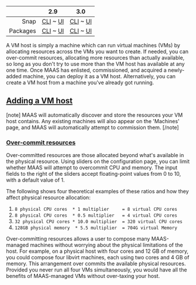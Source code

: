 ||2.9|3.0|
|-----:|:-----:|:-----:|
Snap|[CLI](/t/adding-a-vm-host-snap-2-9-cli/2290) ~ [UI](/t/adding-a-vm-host-snap-2-9-ui/2291)|[CLI](/t/adding-a-vm-host-snap-3-0-cli/3817) ~ [UI](/t/adding-a-vm-host-snap-3-0-ui/3818)|
Packages|[CLI](/t/adding-a-vm-host-deb-2-9-cli/2296) ~ [UI](/t/adding-a-vm-host-deb-2-9-ui/2297)|[CLI](/t/adding-a-vm-host-deb-3-0-cli/3819) ~ [UI](/t/adding-a-vm-host-deb-3-0-ui/3820)|

A VM host is simply a machine which can run virtual machines (VMs) by allocating  resources across the VMs you want to create.  If needed, you can over-commit resources, allocating more resources than actually available, so long as you don't try to use more than the VM host has available at any one time. Once MAAS has enlisted, commissioned, and acquired a newly-added machine, you can deploy it as a VM host.  Alternatively, you can create a VM host from a machine you've already got running.

<!-- deb-2-9-cli
[note type="caution" status="Warning"]
You **must** [configure your network](/t/vm-host-networking/3220) to support a VM host before following the procedures in this section.  You will also want to make sure that you have [set up SSH](/t/vm-host-networking/3220#heading--set-up-ssh) (if needed) before you follow any procedures in this section. 
[/note]

#### Eight questions you may have:

1. [How do I configure networking for VM hosts?](/t/vm-host-networking/3220)
2. [How do I set up SSH when manually adding a VM host?](/t/vm-host-networking/3220#heading--set-up-ssh)
3. [How do I add a VM host?](#heading--adding-a-vm-host)
4.  [How do I configure a VM host after I've added it?](#heading--configuration)
5. [How do I over-commit resources on a host?](#heading--overcommit-resources)
6. [How do I add a VM host using MAAS versions below 2.5?](https://old-docs.maas.io/2.5/en/manage-kvm-add-host)
7. [How can I list resources of all VM hosts?](#heading--list-resources-of-all-vm-hosts)
8. [How can I list resources of a VM host?](#heading--list-resources-of-a-vm-host)
9. [How can I update a VM host's configuration?](#heading--update-vm-host-configuration)
10. [How can I list a VM host's connection parameters?](#heading--list-vm-host-connection-parameters)
 deb-2-9-cli -->

<!-- deb-3-0-ui
[note type="caution" status="Warning"]
You **must** [configure your network](/t/vm-host-networking/4168) to support a VM host before following the procedures in this section.  You will also want to make sure that you have [set up SSH](/t/vm-host-networking/4168#heading--set-up-ssh) (if needed) before you follow any procedures in this section. 
[/note]

#### Seven questions you may have:

1. [How do I configure networking for VM hosts?](/t/vm-host-networking/4168)
2. [How do I set up SSH when manually adding a VM host?](/t/vm-host-networking/4168#heading--set-up-ssh)
3. [How do I add a VM host?](#heading--adding-a-vm-host)
4. [How can I view a summary of my VM host project?(#heading--vm-host-project-summary)
5. [How can I view resource details for my VM host?(#heading--vm-host-resource-details)
6. [How do I change VM host settings after I've added it?](#heading--configuration)
7. [How do I over-commit resources on a host?](#heading--overcommit-resources)
8. [How do I add a VM host using MAAS versions below 2.5?](https://old-docs.maas.io/2.5/en/manage-kvm-add-host)
 deb-3-0-ui -->

<!-- deb-3-0-cli
[note type="caution" status="Warning"]
You **must** [configure your network](/t/vm-host-networking/4167) to support a VM host before following the procedures in this section.  You will also want to make sure that you have [set up SSH](/t/vm-host-networking/4167#heading--set-up-ssh) (if needed) before you follow any procedures in this section. 
[/note]

#### Eight questions you may have:

1. [How do I configure networking for VM hosts?](/t/vm-host-networking/4167)
2. [How do I set up SSH when manually adding a VM host?](/t/vm-host-networking/4167#heading--set-up-ssh)
3. [How do I add a VM host?](#heading--adding-a-vm-host)
4.  [How do I configure a VM host after I've added it?](#heading--configuration)
5. [How do I over-commit resources on a host?](#heading--overcommit-resources)
6. [How do I add a VM host using MAAS versions below 2.5?](https://old-docs.maas.io/2.5/en/manage-kvm-add-host)
7. [How can I list resources of all VM hosts?](#heading--list-resources-of-all-vm-hosts)
8. [How can I list resources of a VM host?](#heading--list-resources-of-a-vm-host)
9. [How can I update a VM host's configuration?](#heading--update-vm-host-configuration)
10. [How can I list a VM host's connection parameters?](#heading--list-vm-host-connection-parameters)
deb-3-0-cli -->

<!-- deb-2-9-ui
[note type="caution" status="Warning"]
You **must** [configure your network](/t/vm-host-networking/3221) to support a VM host before following the procedures in this section.  You will also want to make sure that you have [set up SSH](/t/vm-host-networking/3221#heading--set-up-ssh) (if needed) before you follow any procedures in this section. 
[/note]

#### Six questions you may have:

1. [How do I configure networking for VM hosts?](/t/vm-host-networking/3221)
2. [How do I set up SSH when manually adding a VM host?](/t/vm-host-networking/3221#heading--set-up-ssh)
3. [How do I add a VM host?](#heading--adding-a-vm-host)
4.  [How do I configure a VM host after I've added it?](#heading--configuration)
5. [How do I over-commit resources on a host?](#heading--overcommit-resources)
6. [How do I add a VM host using MAAS versions below 2.5?](https://old-docs.maas.io/2.5/en/manage-kvm-add-host)
 deb-2-9-ui -->

<!-- snap-2-9-cli
[note type="caution" status="Warning"]
You **must** [configure your network](/t/vm-host-networking/3214) to support a VM host before following the procedures in this section.  You will also want to make sure that you have [set up SSH](/t/vm-host-networking/3214#heading--set-up-ssh) (if needed) before you follow any procedures in this section. 
[/note]

#### Eight questions you may have:

1. [How do I configure networking for VM hosts?](/t/vm-host-networking/3214)
2. [How do I set up SSH when manually adding a VM host?](/t/vm-host-networking/3214#heading--set-up-ssh)
3. [How do I add a VM host?](#heading--adding-a-vm-host)
4.  [How do I configure a VM host after I've added it?](#heading--configuration)
5. [How do I over-commit resources on a host?](#heading--overcommit-resources)
6. [How do I add a VM host using MAAS versions below 2.5?](https://old-docs.maas.io/2.5/en/manage-kvm-add-host)
7. [How can I list resources of all VM hosts?](#heading--list-resources-of-all-vm-hosts)
8. [How can I list resources of a VM host?](#heading--list-resources-of-a-vm-host)
9. [How can I update a VM host's configuration?](#heading--update-vm-host-configuration)
10. [How can I list a VM host's connection parameters?](#heading--list-vm-host-connection-parameters)
 snap-2-9-cli -->

<!-- snap-2-9-ui
[note type="caution" status="Warning"]
You **must** [configure your network](/t/vm-host-networking/3215) to support a VM host before following the procedures in this section.  You will also want to make sure that you have [set up SSH](/t/vm-host-networking/3215#heading--set-up-ssh) (if needed) before you follow any procedures in this section. 
[/note]

#### Six questions you may have:

1. [How do I configure networking for VM hosts?](/t/vm-host-networking/3215)
2. [How do I set up SSH when manually adding a VM host?](/t/vm-host-networking/3215#heading--set-up-ssh)
3. [How do I add a VM host?](#heading--adding-a-vm-host)
4.  [How do I configure a VM host after I've added it?](#heading--configuration)
5. [How do I over-commit resources on a host?](#heading--overcommit-resources)
6. [How do I add a VM host using MAAS versions below 2.5?](https://old-docs.maas.io/2.5/en/manage-kvm-add-host)
 snap-2-9-ui -->

<!-- snap-3-0-cli
[note type="caution" status="Warning"]
You **must** [configure your network](/t/vm-host-networking/4165) to support a VM host before following the procedures in this section.  You will also want to make sure that you have [set up SSH](/t/vm-host-networking/4165#heading--set-up-ssh) (if needed) before you follow any procedures in this section. 
[/note]

#### Eight questions you may have:

1. [How do I configure networking for VM hosts?](/t/vm-host-networking/4165)
2. [How do I set up SSH when manually adding a VM host?](/t/vm-host-networking/4165#heading--set-up-ssh)
3. [How do I add a VM host?](#heading--adding-a-vm-host)
4.  [How do I configure a VM host after I've added it?](#heading--configuration)
5. [How do I over-commit resources on a host?](#heading--overcommit-resources)
6. [How do I add a VM host using MAAS versions below 2.5?](https://old-docs.maas.io/2.5/en/manage-kvm-add-host)
7. [How can I list resources of all VM hosts?](#heading--list-resources-of-all-vm-hosts)
8. [How can I list resources of a VM host?](#heading--list-resources-of-a-vm-host)
9. [How can I update a VM host's configuration?](#heading--update-vm-host-configuration)
10. [How can I list a VM host's connection parameters?](#heading--list-vm-host-connection-parameters)
 snap-3-0-cli -->

<!-- snap-3-0-ui
[note type="caution" status="Warning"]
You **must** [configure your network](/t/vm-host-networking/4166) to support a VM host before following the procedures in this section.  You will also want to make sure that you have [set up SSH](/t/vm-host-networking/4166#heading--set-up-ssh) (if needed) before you follow any procedures in this section. 
[/note]

#### Six questions you may have:

1. [How do I configure networking for VM hosts?](/t/vm-host-networking/4166)
2. [How do I set up SSH when manually adding a VM host?](/t/vm-host-networking/4166#heading--set-up-ssh)
3. [How do I add a VM host?](#heading--adding-a-vm-host)
4. [How can I view a summary of my VM host project?(#heading--vm-host-project-summary)
5. [How can I view resource details for my VM host?(#heading--vm-host-resource-details)
6. [How do I change VM host settings after I've added it?](#heading--configuration)
7. [How do I over-commit resources on a host?](#heading--overcommit-resources)
8. [How do I add a VM host using MAAS versions below 2.5?](https://old-docs.maas.io/2.5/en/manage-kvm-add-host)
 snap-3-0-ui -->

<a href="#heading--adding-a-vm-host"><h2 id="heading--adding-a-vm-host">Adding a VM host</h2></a>

<!--  deb-2-9-ui  snap-2-9-ui snap-3-0-ui deb-3-0-ui
After installing MAAS, the 'KVM' page is typically empty:

<a href="https://discourse.maas.io/uploads/default/original/2X/8/883a61d38dea2c04010bf9286f0c68700b14975c.png" target = "_blank"><img src="https://discourse.maas.io/uploads/default/original/2X/8/883a61d38dea2c04010bf9286f0c68700b14975c.png"></a>

  deb-2-9-ui  snap-2-9-ui snap-3-0-ui deb-3-0-ui -->
 
<!-- snap-3-0-ui deb-3-0-ui 
If you want to add a LXD (or [libvirt](https://ubuntu.com/server/docs/virtualization-libvirt)) KVM host to a machine which is already installed, you can do so with the 'Add KVM' button:

<a href="https://discourse.maas.io/uploads/default/original/2X/9/93fcb7aecee3eeea31f3939a884c12fe89f790ba.jpeg" target = "_blank"><img src="https://discourse.maas.io/uploads/default/original/2X/9/93fcb7aecee3eeea31f3939a884c12fe89f790ba.jpeg"></a>

Upon selecting "Authenticate" (assuming successful authentication), you will recieve a project selection screen similar to this:

<a href="https://discourse.maas.io/uploads/default/original/2X/3/346c8e29fc8d4b74507843a956865ebd254aad57.jpeg" target = "_blank"><img src="https://discourse.maas.io/uploads/default/original/2X/3/346c8e29fc8d4b74507843a956865ebd254aad57.jpeg"></a>

You must either enter a new project name (which cannot contain spaces or special characters), or you must select an existing project.  If you're not really planning on using projects, selecting the "default" project will allow you to continue working as you have in the past.
 snap-3-0-ui deb-3-0-ui -->
 
<!--  deb-2-9-ui  snap-2-9-ui 
If you want to add a [libvirt](https://ubuntu.com/server/docs/virtualization-libvirt) or LXD VM host to a machine which is already installed, you can do so with the 'Add KVM' button:

<a href="https://discourse.maas.io/uploads/default/original/1X/197ae57b89b32546cf054fff49452f9025354af8.jpeg" target = "_blank"><img src="https://discourse.maas.io/uploads/default/original/1X/197ae57b89b32546cf054fff49452f9025354af8.jpeg"></a> 

Here, 'Virsh address' typically looks like the following for libvirt:

    qemu+ssh://<vm host IP>/system

of like this for LXD (Beta):

    https://10.0.0.100:8443
  deb-2-9-ui  snap-2-9-ui -->
    
<!-- snap-3-0-cli deb-3-0-cli
To add a VM host:

``` bash
maas $PROFILE vm-host create type=$VM_HOST_TYPE power_address=$POWER_ADDRESS \
    [power_user=$USERNAME] power_pass=$PASSWORD {project=$PROJECT} \
    [zone=$ZONE] [tags=$TAG1,$TAG2,...]
```

$VM_HOST_TYPE can currently take two values: `virsh` and `lxd`.

$POWER_ADDRESS typically looks like the following for libvirt:

    qemu+ssh://<vm host IP>/system

of like this for LXD (Beta):

    https://10.0.0.100:8443

Both $USERNAME and $PASSWORD are optional for the virsh power type. $ZONE and $TAGS are optional for all VM hosts.

The `power_...` parameters will vary with power type.  See the [API reference](/docs/api#power-types) for a listing of available power types.

For example, to create a LXD VM host, enter the following:

``` bash
maas $PROFILE vm-hosts create type=lxd power_address=$LXD_BRIDGE_ADDRESS \
   power_pass=$LXD_TRUST_PASSWORD project=$PROJECT_NAME
```

Note that for LXD VM hosts, a project name is not optional.  Project names cannot contain spaces or special characters. If you enter a project name which doesn't exist, MAAS will create the LXD project for you.
 snap-3-0-cli deb-3-0-cli -->
 
<!--  deb-2-9-cli  snap-2-9-cli 
To add a VM host:

``` bash
maas $PROFILE vm-host create type=$VM_HOST_TYPE power_address=$POWER_ADDRESS \
    [power_user=$USERNAME] [power_pass=$PASSWORD] [zone=$ZONE] \
    [tags=$TAG1,$TAG2,...]
```

$VM_HOST_TYPE can currently take three values: `rsd`, `virsh`, and `lxd`.

$POWER_ADDRESS typically looks like the following for libvirt:

    qemu+ssh://<vm host IP>/system

of like this for LXD (Beta):

    https://10.0.0.100:8443

Both $USERNAME and $PASSWORD are optional for the virsh power type. $ZONE and $TAGS are optional for all VM hosts.

The `power_...` parameters will vary with power type.  See the [API reference](/docs/api#power-types) for a listing of available power types.

<h3>Some examples</h3>

For example, to create an RSD VM host, enter:

``` bash
maas $PROFILE vm-hosts create type=rsd power_address=10.3.0.1:8443 \
    power_user=admin power_pass=admin
```

To create a KVM host, enter the following:

``` bash
maas $PROFILE vm-hosts create type=virsh power_address=qemu+ssh://ubuntu@192.168.1.2/system
```
 deb-2-9-cli  snap-2-9-cli -->

[note]
MAAS will automatically discover and store the resources your VM host contains. Any existing machines will also appear on the 'Machines' page, and MAAS will automatically attempt to commission them.
[/note]

<!--  deb-2-9-ui  snap-2-9-ui

<a href="#heading--configuration"><h2 id="heading--configuration">VM host configuration</h2></a>

VM hosts have several configuration options. Modify these by selecting the 'Configuration' tab and eidting options directly.  These options include a VM host's location, password, network zone, resource pool, and memory and CPU overcommit sliders.

<a href="https://discourse.maas.io/uploads/default/original/2X/8/8b3fc96a8f1a1e4b25413a9f60388dc04dd886c9.png" target = "_blank"><img src="https://discourse.maas.io/uploads/default/original/2X/8/8b3fc96a8f1a1e4b25413a9f60388dc04dd886c9.png"></a>
  deb-2-9-ui  snap-2-9-ui -->

<!-- snap-3-0-ui deb-3-0-ui

<a href="#heading--vm-host-project-summary"><h2 id="heading--vm-host-project-summary">LXD VM host project summary</h2></a>

Each LXD VM host provides a "Project" tab that summarizes the current state of the LXD KVM:

<a href="https://discourse.maas.io/uploads/default/original/2X/e/e0cc264a17d67f9530ff8c2ef2bb9522fed0749a.png" target = "_blank"><img src="https://discourse.maas.io/uploads/default/original/2X/e/e0cc264a17d67f9530ff8c2ef2bb9522fed0749a.png"></a>

This tab identifies the project, shows its current resource state, and provides the ability to select existing VM hosts and perform specific actions on them -- as well as being able to compose new VMs on the spot.

<a href="#heading--vm-host-resource-details"><h2 id="heading--vm-host-resource-details">LXD VM host resource details</h2></a>

This tab presents a summary of the LXD VM host's resource usage:

<a href="https://discourse.maas.io/uploads/default/original/2X/d/d67cf384d6fe903274893eb50a098518d2c1295d.png" target = "_blank"><img src="https://discourse.maas.io/uploads/default/original/2X/d/d67cf384d6fe903274893eb50a098518d2c1295d.png"></a>

The only interactive option on this tab allows you to map or unmap resource usage to NUMA nodes.

<a href="#heading--configuration"><h2 id="heading--configuration">VM host settings</h2></a>

VM hosts have several settings. Modify these by selecting the 'Settings' tab and editing items directly. Options include a VM host's address, password, network zone, resource pool, and memory and CPU overcommit sliders.

<a href="https://discourse.maas.io/uploads/default/original/2X/2/253afc122d61145be656bb5c3811f9b6c6caa708.png" target = "_blank"><img src="https://discourse.maas.io/uploads/default/original/2X/2/253afc122d61145be656bb5c3811f9b6c6caa708.png"></a>
 snap-3-0-ui deb-3-0-ui -->


<!--  deb-2-9-cli  snap-2-9-cli snap-3-0-cli deb-3-0-cli 
Using the CLI, it's possible to update the configuration of a VM host.  You can change these configurable parameters with an `update` command -- but first, you'll want to know how to check the values of configurable parameters, both before and after the change.

<a href="#heading--list-vm-hosts"><h3 id="heading--list-vm-hosts">List VM-hosts</h3></a>

To begin, you can list your available KVM-hosts with the following command:

```
maas admin vm-hosts read | jq -r '(["ID, "VM-HOST","SYSID","CORES",
"USED","RAM", "USED","STORAGE", "USED"] | (., map(length*"-"))),
(.[]| [.id,.name,.host.system_id,.total.cores, .used.cores, .total.memory, .used.memory,.total.local_storage, .used.local_storage])
| @tsv' | column -t
```

<a href="#heading--list-config-params"><h3 id="heading--list-config-params">List configurable VM host parameters</h3></a>

There are just a few parameters that you can change for a VM host.  You can list these, on a per-host basis, using the following two-step procedure:

1. Run the command above to get the VM host ID (different from the System ID, see the first column in the listing).

2. Enter the following command to list configurable parameters:

```
maas admin vm-host read $ID | jq -r '(["ID","NAME","POOL","ZONE",
"CPU-O/C", "RAM-O/C", "TAGS"] | (., map(length*"-"))), (.| [.id,.name,
.pool.name, .zone.name,.cpu_over_commit_ratio, 
.memory_over_commit_ratio, .tags[]]) | @tsv' | column -t
```

where $ID is the ID (not System ID) of the VM-host.

<a href="#heading--change-vm-host-name"><h3 id="heading--change-vm-host-name">Change the VM host's name</h3></a>

You can change the VM host's name very simply, with this command:

    maas admin vm-host update $ID name=$NEW_NAME

where $ID is the VM host's ID (not System ID), and $NEW_NAME is the new name you want to assign.  You can check that the change was successful by just printing out the ID and name, like this:

```
maas admin vm-host read $ID | jq -r '(["ID","NAME"] 
| (., map(length*"-"))), (.| [.id,.name]) 
| @tsv' | column -t
```

<a href="#heading--change-vm-host-pool"><h3 id="heading--change-vm-host-pool">Change the VM host's pool</h3></a>

You can also change the VM host's pool with a simple command:

    maas admin vm-host update $ID pool=$VALID_POOL

where $ID is the VM host's ID (not System ID), and $VALID_POOL is the name of a pool that already exists.  If you mention a pool you haven't created yet, you'll get an error like this:

```
{"pool": ["Select a valid choice. That choice is not one of the available choices."]}
```

    maas admin resource-pools read | jq -r '.[] | (.name)'

If you really want to set your VM host to a new one, you just need to create a new one with this command:

    maas admin resource-pools create name=$NEW_POOL_NAME

Then double-check it with `catvmpools`, and assign your VM host to it using the earlier command. 
  deb-2-9-cli  snap-2-9-cli  snap-3-0-cli deb-3-0-cli -->

<a href="#heading--overcommit-resources"><h3 id="heading--overcommit-resources">Over-commit resources</h3></a>

Over-committed resources are those allocated beyond what's available in the physical resource. Using sliders on the configuration page, you can limit whether MAAS will attempt to overcommit CPU and memory. The input fields to the right of the sliders accept floating-point values from 0 to 10, with a default value of 1.

The following shows four theoretical examples of these ratios and how they affect physical resource allocation:

1.  `8 physical CPU cores  * 1 multiplier     = 8 virtual CPU cores`
2.  `8 physical CPU cores  * 0.5 multiplier   = 4 virtual CPU cores`
3.  `32 physical CPU cores * 10.0 multiplier  = 320 virtual CPU cores`
4.  `128GB physical memory  * 5.5 multiplier  = 704G virtual Memory`

<!--   snap-2-9-ui   deb-2-9-ui  snap-3-0-ui deb-3-0-ui 
<a href="https://discourse.maas.io/uploads/default/original/1X/27a8f21392af3d29a500e33f99e1f79c578cf29c.jpeg" target = "_blank"><img src="https://discourse.maas.io/uploads/default/original/1X/27a8f21392af3d29a500e33f99e1f79c578cf29c.jpeg"></a> 
  snap-2-9-ui   deb-2-9-ui snap-3-0-ui deb-3-0-ui  -->

Over-committing resources allows a user to compose many MAAS-managed machines without worrying about the physical limitations of the host. For example, on a physical host with four cores and 12 GB of memory, you could compose four libvirt machines, each using two cores and 4 GB of memory.  This arrangement over commits the available physical resources. Provided you never run all four VMs simultaneously, you would have all the benefits of MAAS-managed VMs without over-taxing your host.

<!-- snap-2a-7-cli    snap-2-9-cli deb-2-9-cli snap-3-0-cli deb-3-0-cli
<a href="#heading--list-resources-of-all-vm-hosts"><h2 id="heading--list-resources-of-all-vm-hosts">List resources of all VM hosts</h2></a>

``` bash
maas $PROFILE vm-hosts read
```

A portion of the sample output:

``` no-highlight
        "id": 93,
        "capabilities": [
            "composable",
            "fixed_local_storage",
            "iscsi_storage"
        ],
        "name": "civil-hermit",
```

<a href="#heading--list-resources-of-a-vm-host"><h2 id="heading--list-resources-of-a-vm-host">List resources of a VM host</h2></a>

To list an individual VM host's resources:

``` bash
maas $PROFILE vm-host read $VM_HOST_ID
```

<a href="#heading--update-vm-host-configuration"><h2 id="heading--update-vm-host-configuration">Update VM host configuration</h2></a>

Update overcommit ratios for a KVM host:

``` bash
maas $PROFILE vm-host update $VM_HOST_ID power_address=qemu+ssh://ubuntu@192.168.1.2/system \
        power_pass=example cpu_over_commit_ratio=2.5 memory_over_commit_ratio=10.0
```

Update the default storage pool used by a KVM host:

``` bash
maas $PROFILE vm-host update $VM_HOST_ID power_address=qemu+ssh://ubuntu@192.168.1.2/system \
        power_pass=example default_storage_pool=pool2
```

<a href="#heading--list-vm-host-connection-parameters"><h2 id="heading--list-vm-host-connection-parameters">List VM host connection parameters</h2></a>

To list a VM host's connection parameters:

``` bash
maas $PROFILE vm-host parameters $VM_HOST_ID
```

Example output:

``` no-highlight
{
    "power_address": "10.3.0.1:8443",
    "power_pass": "admin",
    "power_user": "admin"
}
```

snap-2a-7-cli    snap-2-9-cli deb-2-9-cli snap-3-0-cli deb-3-0-cli -->
